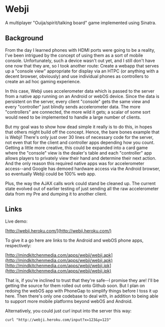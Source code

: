 Webji
=====

A multiplayer "Ouija/spirit/talking board" game implemented using Sinatra.


Background
----------

From the day I learned phones with HDMI ports were going to be a reality, I've been intrigued by the concept of using them as a sort of mobile console. Unfortunately, such a device wasn't out yet, and I still don't have one now that they are, so I took another route: Create a webapp that serves up a "console view" appropriate for display via an HTPC (or anything with a decent browser, obviously) and use individual phones as controllers to create an ad hoc gaming experience.

In this case, Webji uses accelerometer data which is passed to the server from a native app running on an Android or webOS device. Since the data is persistent on the server, every client "console" gets the same view and every "controller" just blindly sends accelerometer data. The more "controllers" are connected, the more wild it gets; a scalar of some sort would need to be implemented to handle a large number of clients.

But my goal was to show how dead simple it really is to do this, in hopes that others might build off the concept. Hence, the bare bones example that is Webji! There's only just over 30 lines of necessary code for the server, not even that for the client and controller apps depending how you count. Getting a little more creative, this could be expanded into a card game where the "console" view is the dealer's table and each "controller" app allows players to privately view their hand and determine their next action. And the only reason this required native apps was for accelerometer access--and Google has demoed hardware access via the Android browser, so eventually Webji could be 100% web app.

Plus, the way the AJAX calls work could stand be cleaned up. The current state evolved out of earlier testing of just sending all the raw accelerometer data from my Pre and dumping it to another client.

Links
-----

Live demo:

[http://webji.heroku.com/](http://webji.heroku.com/)

To give it a go here are links to the Android and webOS phone apps, respectively:

[http://mindkitchenmedia.com/apps/webji/webji.apk](http://mindkitchenmedia.com/apps/webji/webji.apk)  
[http://mindkitchenmedia.com/apps/webji/webji.ipk](http://mindkitchenmedia.com/apps/webji/webji.ipk)

That is, if you're inclined to trust that they're safe--I promise they are! I'll be getting the source for them rolled out onto Github soon. But I plan on redoing the webOS app with PhoneGap to simplify things before I toss it up here. Then there's only one codebase to deal with, in addition to being able to support more mobile platforms beyond webOS and Android.

Alternatively, you could just curl input into the server this way:

	curl "http://webji.heroku.com/input?x=123&y=123"